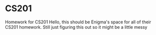 # CS201
Homework for CS201
Hello, this should be Enigma's space for 
all of their CS201 homework. Still just figuring this out
so it might be a little messy
